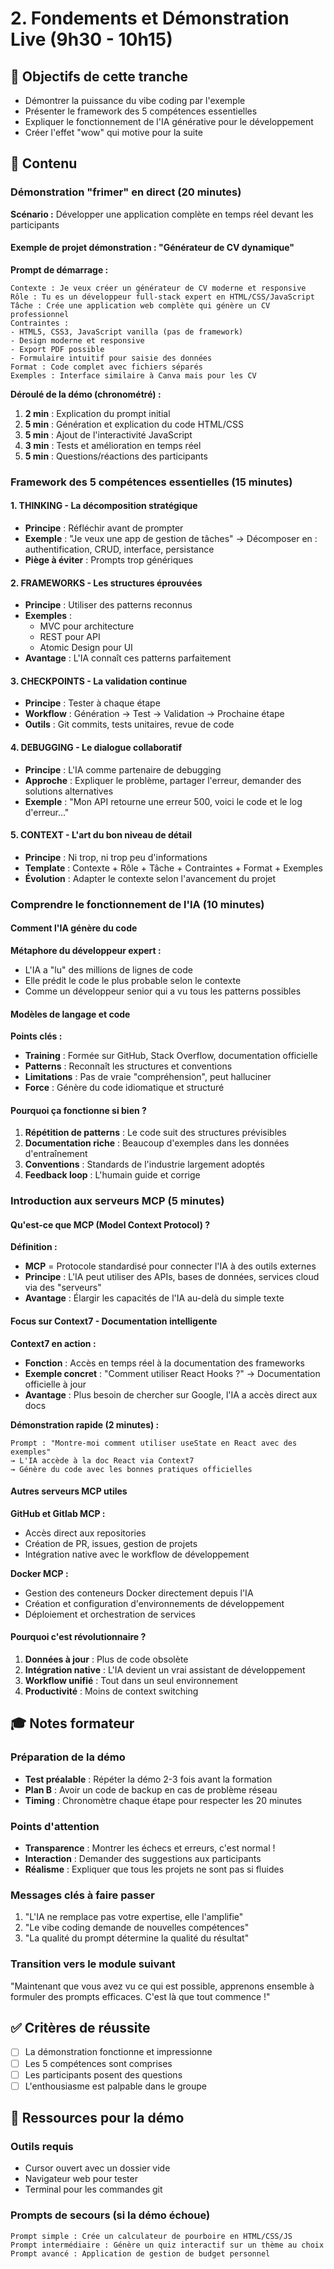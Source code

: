 # 2. Fondements et Démonstration Live (9h30 - 10h15)

## 🎯 Objectifs de cette tranche
- Démontrer la puissance du vibe coding par l'exemple
- Présenter le framework des 5 compétences essentielles
- Expliquer le fonctionnement de l'IA générative pour le développement
- Créer l'effet "wow" qui motive pour la suite

## 📝 Contenu

### Démonstration "frimer" en direct (20 minutes)

**Scénario :** Développer une application complète en temps réel devant les participants

#### Exemple de projet démonstration : "Générateur de CV dynamique"

**Prompt de démarrage :**
```
Contexte : Je veux créer un générateur de CV moderne et responsive
Rôle : Tu es un développeur full-stack expert en HTML/CSS/JavaScript
Tâche : Crée une application web complète qui génère un CV professionnel
Contraintes :
- HTML5, CSS3, JavaScript vanilla (pas de framework)
- Design moderne et responsive
- Export PDF possible
- Formulaire intuitif pour saisie des données
Format : Code complet avec fichiers séparés
Exemples : Interface similaire à Canva mais pour les CV
```

**Déroulé de la démo (chronométré) :**
1. **2 min** : Explication du prompt initial
2. **5 min** : Génération et explication du code HTML/CSS
3. **5 min** : Ajout de l'interactivité JavaScript
4. **3 min** : Tests et amélioration en temps réel
5. **5 min** : Questions/réactions des participants

### Framework des 5 compétences essentielles (15 minutes)

#### 1. **THINKING** - La décomposition stratégique
- **Principe** : Réfléchir avant de prompter
- **Exemple** : "Je veux une app de gestion de tâches" → Décomposer en : authentification, CRUD, interface, persistance
- **Piège à éviter** : Prompts trop génériques

#### 2. **FRAMEWORKS** - Les structures éprouvées
- **Principe** : Utiliser des patterns reconnus
- **Exemples** :
  - MVC pour architecture
  - REST pour API
  - Atomic Design pour UI
- **Avantage** : L'IA connaît ces patterns parfaitement

#### 3. **CHECKPOINTS** - La validation continue
- **Principe** : Tester à chaque étape
- **Workflow** : Génération → Test → Validation → Prochaine étape
- **Outils** : Git commits, tests unitaires, revue de code

#### 4. **DEBUGGING** - Le dialogue collaboratif
- **Principe** : L'IA comme partenaire de debugging
- **Approche** : Expliquer le problème, partager l'erreur, demander des solutions alternatives
- **Exemple** : "Mon API retourne une erreur 500, voici le code et le log d'erreur..."

#### 5. **CONTEXT** - L'art du bon niveau de détail
- **Principe** : Ni trop, ni trop peu d'informations
- **Template** : Contexte + Rôle + Tâche + Contraintes + Format + Exemples
- **Évolution** : Adapter le contexte selon l'avancement du projet

### Comprendre le fonctionnement de l'IA (10 minutes)

#### Comment l'IA génère du code

**Métaphore du développeur expert :**
- L'IA a "lu" des millions de lignes de code
- Elle prédit le code le plus probable selon le contexte
- Comme un développeur senior qui a vu tous les patterns possibles

#### Modèles de langage et code

**Points clés :**
- **Training** : Formée sur GitHub, Stack Overflow, documentation officielle
- **Patterns** : Reconnaît les structures et conventions
- **Limitations** : Pas de vraie "compréhension", peut halluciner
- **Force** : Génère du code idiomatique et structuré

#### Pourquoi ça fonctionne si bien ?

1. **Répétition de patterns** : Le code suit des structures prévisibles
2. **Documentation riche** : Beaucoup d'exemples dans les données d'entraînement
3. **Conventions** : Standards de l'industrie largement adoptés
4. **Feedback loop** : L'humain guide et corrige

### Introduction aux serveurs MCP (5 minutes)

#### Qu'est-ce que MCP (Model Context Protocol) ?

**Définition :**
- **MCP** = Protocole standardisé pour connecter l'IA à des outils externes
- **Principe** : L'IA peut utiliser des APIs, bases de données, services cloud via des "serveurs"
- **Avantage** : Élargir les capacités de l'IA au-delà du simple texte

#### Focus sur Context7 - Documentation intelligente

**Context7 en action :**
- **Fonction** : Accès en temps réel à la documentation des frameworks
- **Exemple concret** : "Comment utiliser React Hooks ?" → Documentation officielle à jour
- **Avantage** : Plus besoin de chercher sur Google, l'IA a accès direct aux docs

**Démonstration rapide (2 minutes) :**
```
Prompt : "Montre-moi comment utiliser useState en React avec des exemples"
→ L'IA accède à la doc React via Context7
→ Génère du code avec les bonnes pratiques officielles
```

#### Autres serveurs MCP utiles

**GitHub et Gitlab MCP :**
- Accès direct aux repositories
- Création de PR, issues, gestion de projets
- Intégration native avec le workflow de développement

**Docker MCP :**
- Gestion des conteneurs Docker directement depuis l'IA
- Création et configuration d'environnements de développement
- Déploiement et orchestration de services

#### Pourquoi c'est révolutionnaire ?

1. **Données à jour** : Plus de code obsolète
2. **Intégration native** : L'IA devient un vrai assistant de développement
3. **Workflow unifié** : Tout dans un seul environnement
4. **Productivité** : Moins de context switching

## 🎓 Notes formateur

### Préparation de la démo
- **Test préalable** : Répéter la démo 2-3 fois avant la formation
- **Plan B** : Avoir un code de backup en cas de problème réseau
- **Timing** : Chronomètre chaque étape pour respecter les 20 minutes

### Points d'attention
- **Transparence** : Montrer les échecs et erreurs, c'est normal !
- **Interaction** : Demander des suggestions aux participants
- **Réalisme** : Expliquer que tous les projets ne sont pas si fluides

### Messages clés à faire passer
1. "L'IA ne remplace pas votre expertise, elle l'amplifie"
2. "Le vibe coding demande de nouvelles compétences"
3. "La qualité du prompt détermine la qualité du résultat"

### Transition vers le module suivant
"Maintenant que vous avez vu ce qui est possible, apprenons ensemble à formuler des prompts efficaces. C'est là que tout commence !"

## ✅ Critères de réussite
- [ ] La démonstration fonctionne et impressionne
- [ ] Les 5 compétences sont comprises
- [ ] Les participants posent des questions
- [ ] L'enthousiasme est palpable dans le groupe

## 🔧 Ressources pour la démo

### Outils requis
- Cursor ouvert avec un dossier vide
- Navigateur web pour tester
- Terminal pour les commandes git

### Prompts de secours (si la démo échoue)
```
Prompt simple : Crée un calculateur de pourboire en HTML/CSS/JS
Prompt intermédiaire : Génère un quiz interactif sur un thème au choix
Prompt avancé : Application de gestion de budget personnel
```